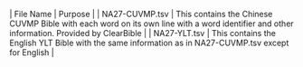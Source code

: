 | File Name | Purpose |
| NA27-CUVMP.tsv | This contains the Chinese CUVMP Bible with each word on its own line with a word identifier and other information. Provided by ClearBible |
| NA27-YLT.tsv | This contains the English YLT Bible with the same information as in NA27-CUVMP.tsv except for English |